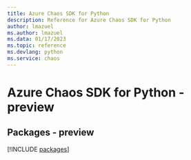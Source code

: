 ```yaml
---
title: Azure Chaos SDK for Python
description: Reference for Azure Chaos SDK for Python
author: lmazuel
ms.author: lmazuel
ms.data: 01/17/2023
ms.topic: reference
ms.devlang: python
ms.service: chaos
---
```

# Azure Chaos SDK for Python - preview
## Packages - preview
[!INCLUDE [packages](chaos-index.md)]